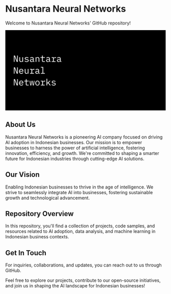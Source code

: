 
# Nusantara Neural Networks

Welcome to Nusantara Neural Networks' GitHub repository!

![Nusantara Neural Networks Github Social Media Preview](/profile/nusantara-neural-networks-github-social-media-preview.png)

## About Us

Nusantara Neural Networks is a pioneering AI company focused on driving AI adoption in Indonesian businesses. Our mission is to empower businesses to harness the power of artificial intelligence, fostering innovation, efficiency, and growth. We're committed to shaping a smarter future for Indonesian industries through cutting-edge AI solutions.

## Our Vision

Enabling Indonesian businesses to thrive in the age of intelligence. We strive to seamlessly integrate AI into businesses, fostering sustainable growth and technological advancement.

## Repository Overview

In this repository, you'll find a collection of projects, code samples, and resources related to AI adoption, data analysis, and machine learning in Indonesian business contexts.

## Get In Touch

For inquiries, collaborations, and updates, you can reach out to us through GitHub.

Feel free to explore our projects, contribute to our open-source initiatives, and join us in shaping the AI landscape for Indonesian businesses!
